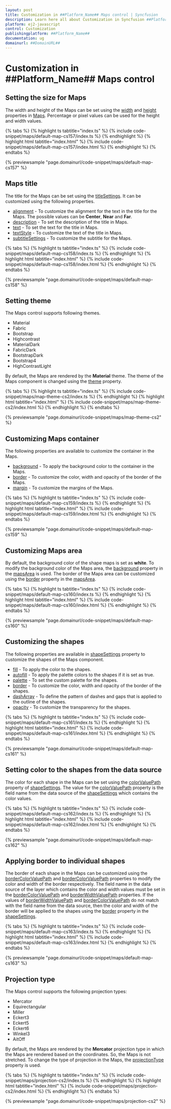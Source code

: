 ```yaml
---
layout: post
title: Customization in ##Platform_Name## Maps control | Syncfusion
description: Learn here all about Customization in Syncfusion ##Platform_Name## Maps control of Syncfusion Essential JS 2 and more.
platform: ej2-javascript
control: Customization 
publishingplatform: ##Platform_Name##
documentation: ug
domainurl: ##DomainURL##
---
```


# Customization in ##Platform_Name## Maps control

## Setting the size for Maps

The width and height of the Maps can be set using the [width](../api/maps/mapsModel/#width) and [height](../api/maps/mapsModel/#height) properties in [Maps](../api/maps/mapsModel). Percentage or pixel values can be used for the height and width values.

{% tabs %}
{% highlight ts tabtitle="index.ts" %}
{% include code-snippet/maps/default-map-cs157/index.ts %}
{% endhighlight %}
{% highlight html tabtitle="index.html" %}
{% include code-snippet/maps/default-map-cs157/index.html %}
{% endhighlight %}
{% endtabs %}
          
{% previewsample "page.domainurl/code-snippet/maps/default-map-cs157" %}

## Maps title

The title for the Maps can be set using the [titleSettings](../api/maps/titleSettingsModel). It can be customized using the following properties.

* [alignment](../api/maps/titleSettingsModel/#alignment) - To customize the alignment for the text in the title for the Maps. The possible values can be **Center**, **Near** and **Far**.
* [description](../api/maps/titleSettingsModel/#description) - To set the description of the title in Maps.
* [text](../api/maps/titleSettingsModel/#text) - To set the text for the title in Maps.
* [textStyle](../api/maps/titleSettingsModel/#textstyle) - To customize the text of the title in Maps.
* [subtitleSettings](../api/maps/titleSettingsModel/#subtitlesettings) - To customize the subtitle for the Maps.

{% tabs %}
{% highlight ts tabtitle="index.ts" %}
{% include code-snippet/maps/default-map-cs158/index.ts %}
{% endhighlight %}
{% highlight html tabtitle="index.html" %}
{% include code-snippet/maps/default-map-cs158/index.html %}
{% endhighlight %}
{% endtabs %}
          
{% previewsample "page.domainurl/code-snippet/maps/default-map-cs158" %}

## Setting theme

The Maps control supports following themes.

* Material
* Fabric
* Bootstrap
* Highcontrast
* MaterialDark
* FabricDark
* BootstrapDark
* Bootstrap4
* HighContrastLight

By default, the Maps are rendered by the **Material** theme. The theme of the Maps component is changed using the [theme](../api/maps/#theme) property.

{% tabs %}
{% highlight ts tabtitle="index.ts" %}
{% include code-snippet/maps/map-theme-cs2/index.ts %}
{% endhighlight %}
{% highlight html tabtitle="index.html" %}
{% include code-snippet/maps/map-theme-cs2/index.html %}
{% endhighlight %}
{% endtabs %}
          
{% previewsample "page.domainurl/code-snippet/maps/map-theme-cs2" %}

## Customizing Maps container

The following properties are available to customize the container in the Maps.

* [background](../api/maps/mapsModel/#background) - To apply the background color to the container in the Maps.
* [border](../api/maps/mapsModel/#border) - To customize the color, width and opacity of the border of the Maps.
* [margin](../api/maps/mapsModel/#margin) - To customize the margins of the Maps.

{% tabs %}
{% highlight ts tabtitle="index.ts" %}
{% include code-snippet/maps/default-map-cs159/index.ts %}
{% endhighlight %}
{% highlight html tabtitle="index.html" %}
{% include code-snippet/maps/default-map-cs159/index.html %}
{% endhighlight %}
{% endtabs %}
          
{% previewsample "page.domainurl/code-snippet/maps/default-map-cs159" %}

## Customizing Maps area

By default, the background color of the shape maps is set as **white**. To modify the background color of the Maps area, the [background](../api/maps/mapsAreaSettingsModel/#background) property in the [mapsArea](../api/maps/mapsAreaSettingsModel) is used. The border of the Maps area can be customized using the [border](../api/maps/mapsAreaSettingsModel/#border) property in the [mapsArea](../api/maps/mapsAreaSettingsModel).

{% tabs %}
{% highlight ts tabtitle="index.ts" %}
{% include code-snippet/maps/default-map-cs160/index.ts %}
{% endhighlight %}
{% highlight html tabtitle="index.html" %}
{% include code-snippet/maps/default-map-cs160/index.html %}
{% endhighlight %}
{% endtabs %}
          
{% previewsample "page.domainurl/code-snippet/maps/default-map-cs160" %}

## Customizing the shapes

The following properties are available in [shapeSettings](../api/maps/shapeSettingsModel) property to customize the shapes of the Maps component.

* [fill](../api/maps/shapeSettingsModel/#fill) - To apply the color to the shapes.
* [autofill](../api/maps/shapeSettingsModel/#autofill) - To apply the palette colors to the shapes if it is set as true.
* [palette](../api/maps/shapeSettingsModel/#palette) - To set the custom palette for the shapes.
* [border](../api/maps/shapeSettingsModel/#border) - To customize the color, width and opacity of the border of the shapes.
* [dashArray](../api/maps/shapeSettingsModel/#dasharray) - To define the pattern of dashes and gaps that is applied to the outline of the shapes.
* [opacity](../api/maps/shapeSettingsModel/#opacity) - To customize the transparency for the shapes.

{% tabs %}
{% highlight ts tabtitle="index.ts" %}
{% include code-snippet/maps/default-map-cs161/index.ts %}
{% endhighlight %}
{% highlight html tabtitle="index.html" %}
{% include code-snippet/maps/default-map-cs161/index.html %}
{% endhighlight %}
{% endtabs %}
          
{% previewsample "page.domainurl/code-snippet/maps/default-map-cs161" %}

## Setting color to the shapes from the data source

The color for each shape in the Maps can be set using the [colorValuePath](../api/maps/shapeSettingsModel/#colorvaluepath) property of [shapeSettings](../api/maps/shapeSettingsModel). The value for the [colorValuePath](../api/maps/shapeSettingsModel/#colorvaluepath) property is the field name from the data source of the [shapeSettings](../api/maps/shapeSettingsModel) which contains the color values.

{% tabs %}
{% highlight ts tabtitle="index.ts" %}
{% include code-snippet/maps/default-map-cs162/index.ts %}
{% endhighlight %}
{% highlight html tabtitle="index.html" %}
{% include code-snippet/maps/default-map-cs162/index.html %}
{% endhighlight %}
{% endtabs %}
          
{% previewsample "page.domainurl/code-snippet/maps/default-map-cs162" %}

## Applying border to individual shapes

The border of each shape in the Maps can be customized using the [borderColorValuePath](../api/maps/shapeSettingsModel/#bordercolorvaluepath) and [borderColorValuePath](../api/maps/shapeSettingsModel/#borderwidthvaluepath) properties to modify the color and width of the border respectively. The field name in the data source of the layer which contains the color and width values must be set in the [borderColorValuePath](../api/maps/shapeSettingsModel/#bordercolorvaluepath) and [borderWidthValuePath](../api/maps/shapeSettingsModel/#borderwidthvaluepath) properties. If the values of [borderWidthValuePath](../api/maps/shapeSettingsModel/#borderwidthvaluepath) and [borderColorValuePath](../api/maps/shapeSettingsModel/#bordercolorvaluepath) do not match with the field name from the data source, then the color and width of the border will be applied to the shapes using the [border](../api/maps/shapeSettingsModel/#border) property in the [shapeSettings](../api/maps/shapeSettingsModel).

{% tabs %}
{% highlight ts tabtitle="index.ts" %}
{% include code-snippet/maps/default-map-cs163/index.ts %}
{% endhighlight %}
{% highlight html tabtitle="index.html" %}
{% include code-snippet/maps/default-map-cs163/index.html %}
{% endhighlight %}
{% endtabs %}
          
{% previewsample "page.domainurl/code-snippet/maps/default-map-cs163" %}

## Projection type

The Maps control supports the following projection types:

* Mercator
* Equirectangular
* Miller
* Eckert3
* Eckert5
* Eckert6
* Winkel3
* AitOff

By default, the Maps are rendered by the **Mercator** projection type in which the Maps are rendered based on the coordinates. So, the Maps is not stretched. To change the type of projection in the Maps, the [projectionType](../api/maps/projectionType/) property is used.

{% tabs %}
{% highlight ts tabtitle="index.ts" %}
{% include code-snippet/maps/projection-cs2/index.ts %}
{% endhighlight %}
{% highlight html tabtitle="index.html" %}
{% include code-snippet/maps/projection-cs2/index.html %}
{% endhighlight %}
{% endtabs %}
          
{% previewsample "page.domainurl/code-snippet/maps/projection-cs2" %}